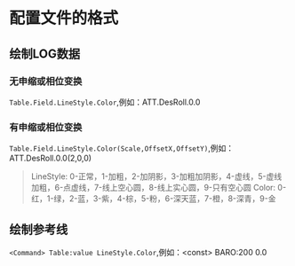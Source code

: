 # 配置文件的格式
## 绘制LOG数据
### 无申缩或相位变换
`Table.Field.LineStyle.Color`,例如：ATT.DesRoll.0.0
### 有申缩或相位变换
`Table.Field.LineStyle.Color(Scale,OffsetX,OffsetY)`,例如：ATT.DesRoll.0.0(2,0,0)
> LineStyle: 0-正常，1-加粗，2-加阴影，3-加粗加阴影，4-虚线，5-虚线加粗，6-点虚线，7-线上空心圆，8-线上实心圆，9-只有空心圆
> Color: 0-红，1-绿，2-蓝，3-紫，4-棕，5-粉，6-深天蓝，7-橙，8-深青，9-金
## 绘制参考线
`<Command> Table:value LineStyle.Color`,例如：&lt;const&gt; BARO:200 0.0
